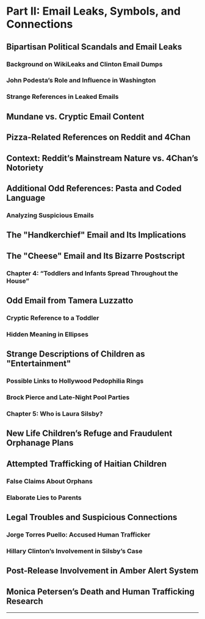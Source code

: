 # **Part II: Email Leaks, Symbols, and Connections**  
## **Bipartisan Political Scandals and Email Leaks**  
### Background on WikiLeaks and Clinton Email Dumps  
### John Podesta’s Role and Influence in Washington  

### **Strange References in Leaked Emails**  
## Mundane vs. Cryptic Email Content  
## Pizza-Related References on Reddit and 4Chan  
## Context: Reddit’s Mainstream Nature vs. 4Chan’s Notoriety  
## Additional Odd References: Pasta and Coded Language  

### **Analyzing Suspicious Emails**  
## The "Handkerchief" Email and Its Implications  
## The "Cheese" Email and Its Bizarre Postscript  

### **Chapter 4: “Toddlers and Infants Spread Throughout the House”**  
## Odd Email from Tamera Luzzatto  
### Cryptic Reference to a Toddler  
### Hidden Meaning in Ellipses  
## Strange Descriptions of Children as "Entertainment"  
### Possible Links to Hollywood Pedophilia Rings  
### Brock Pierce and Late-Night Pool Parties  

### **Chapter 5: Who is Laura Silsby?**  
## New Life Children’s Refuge and Fraudulent Orphanage Plans  
## Attempted Trafficking of Haitian Children  
### False Claims About Orphans  
### Elaborate Lies to Parents  
## Legal Troubles and Suspicious Connections  
### Jorge Torres Puello: Accused Human Trafficker  
### Hillary Clinton’s Involvement in Silsby’s Case  
## Post-Release Involvement in Amber Alert System  
## Monica Petersen’s Death and Human Trafficking Research  

---
